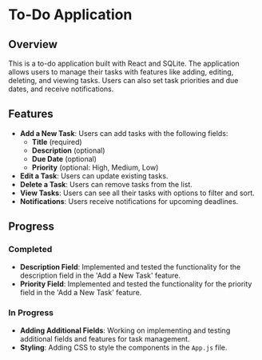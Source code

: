 # To-Do Application

## Overview
This is a to-do application built with React and SQLite. The application allows users to manage their tasks with features like adding, editing, deleting, and viewing tasks. Users can also set task priorities and due dates, and receive notifications.

## Features
- **Add a New Task**: Users can add tasks with the following fields:
  - **Title** (required)
  - **Description** (optional)
  - **Due Date** (optional)
  - **Priority** (optional: High, Medium, Low)
- **Edit a Task**: Users can update existing tasks.
- **Delete a Task**: Users can remove tasks from the list.
- **View Tasks**: Users can see all their tasks with options to filter and sort.
- **Notifications**: Users receive notifications for upcoming deadlines.

## Progress
### Completed
- **Description Field**: Implemented and tested the functionality for the description field in the 'Add a New Task' feature.
- **Priority Field**: Implemented and tested the functionality for the priority field in the 'Add a New Task' feature.

### In Progress
- **Adding Additional Fields**: Working on implementing and testing additional fields and features for task management.
- **Styling**: Adding CSS to style the components in the `App.js` file.


